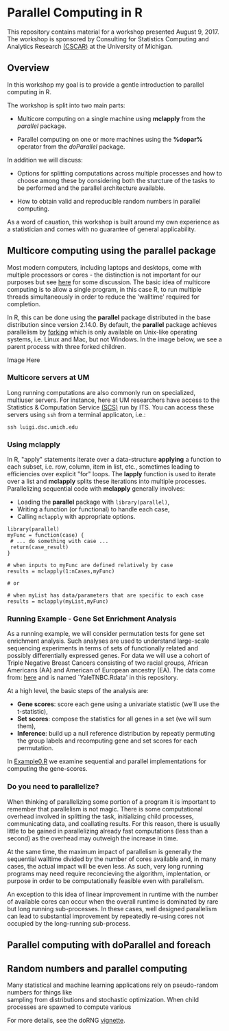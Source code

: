 # Parallel Computing in R

This repository contains material for a workshop presented August 9, 2017.
The workshop is sponsored by Consulting for Statistics Computing and Analytics Research 
<a href='http://cscar.research.umich.edu/'>(CSCAR)</a>
at the University of Michigan. 

## Overview 
In this workshop my goal is to provide a gentle introduction to parallel computing in R.

The workshop is split into two main parts:

 + Multicore computing on a single machine using __mclapply__ from the *parallel* package.

 + Parallel computing on one or more machines using the __%dopar%__ operator from the *doParallel* package.

In addition we will discuss:

 + Options for splitting computations across multiple processes and how to choose among
these by considering both the sturcture of the tasks to be performed and the parallel architecture available. 

 + How to obtain valid and reproducible random numbers in parallel computing.  

As a word of cauation, this workshop is built around my own experience as a statistician and comes with no
guarantee of general applicability.

## Multicore computing using the parallel package

Most modern computers, including laptops and desktops, come with multiple processors or cores -
the distinction is not important for our purposes but see 
<a href='http://dept.stat.lsa.umich.edu/~kshedden/Courses/Stat506/computer_architecture/'>here</a>
for some discussion. The basic idea of multicore computing is to allow a single program, in this 
case R, to run multiple threads simultaneously in order to reduce the 'walltime' required for 
completion. 

In R, this can be done using the __parallel__ package distributed in the base distribution since
version 2.14.0. By default, the __parallel__ package achieves parallelism by 
<a href="https://en.wikipedia.org/wiki/Fork_(system_call)">forking</a> which is only 
available on Unix-like operating systems, i.e. Linux and Mac, but not Windows. In the image below,
we see a parent process with three forked children.  

Image Here 

### Multicore servers at UM
Long running computations are also commonly run on specialized, multiuser servers. For instance,
here at UM researchers have access to the Statistics & Computation Service
<a href='http://www.itcs.umich.edu/scs/'>(SCS)</a> run by ITS. You can access these servers using
`ssh` from a terminal applicaton, i.e.:

```
ssh luigi.dsc.umich.edu
```

### Using mclapply 
In R, "apply" statements iterate over a data-structure **applying** a function to each subset, i.e. 
row, column, item in list, etc., sometimes leading to efficiencies over explicit "for" loops.
The **lapply** function is used to iterate over a list and **mclapply** splits these iterations into
multiple processes.  Parallelizing sequential code with **mclapply** generally involves:

  + Loading the **parallel** package with `library(parallel)`,
  + Writing a function (or functional) to handle each case,
  + Calling `mclapply` with appropriate options.

```
library(parallel)
myFunc = function(case) {
 # ... do something with case ...
 return(case_result)
}

# when inputs to myFunc are defined relatively by case 
results = mclapply(1:nCases,myFunc)

# or

# when myList has data/parameters that are specific to each case
results = mclapply(myList,myFunc)
```

### Running Example - Gene Set Enrichment Analysis

As a running example, we will consider permutation tests for gene set enrichment analysis.
Such analyses are used to understand large-scale sequencing experiments in terms of sets of functionally
related and possibly differentially expressed genes. For data we will use a cohort of Triple Negative Breast Cancers
consisting of two racial groups, African Americans (AA) and American of European ancestry (EA). The data come from:
<a href=''>here</a> and is named `YaleTNBC.Rdata' in this repository. 

At a high level, the basic steps of the analysis are:

 + **Gene scores**: score each gene using a univariate statistic  (we'll use the t-statistic),
 + **Set scores**: compose the statistics for all genes in a set (we will sum them),
 + **Inference**: build up a null reference distribution by repeatly permuting the group labels and
   recomputing gene and set scores for each permutation.

In <a href='./Example0.R'>Example0.R</a> we examine sequential and parallel implementations for 
computing the gene-scores. 
  
### Do you need to parallelize? 
When thinking of parallelizing some portion of a program it is important to remember that 
parallelism is not magic. There is some computational overhead involved in splitting the task, 
initializing child processes, communicating data, and coallating results.  For this reason, there
is usually little to be gained in parallelizing already fast computations (less than a second) as
the overhead may outweigh the increase in time.  

At the same time, the maximum impact of parallelism is generally the sequential walltime divided
by the number of cores available and, in many cases, the actual impact will be even less.
As such, very long running programs may need require reconcieving the algorithm, implentation, or purpose in
order to be computationally feasible even with parallelism.

An exception to this idea of linear improvement in runtime with the number of available cores can occur when
the overall runtime is dominated by rare but long running sub-processes. In these cases, well designed parallelism
can lead to substantial improvement by repeatedly re-using cores not occupied by the long-running sub-process.

## Parallel computing with doParallel and foreach

## Random numbers and parallel computing

Many statistical and machine learning applications rely on pseudo-random numbers for things like  
sampling from distributions and stochastic optimization. When child processes are spawned to compute
various 

For more details, see the doRNG <a href='https://cran.r-project.org/web/packages/doRNG/vignettes/doRNG.pdf'>vignette</a>.

